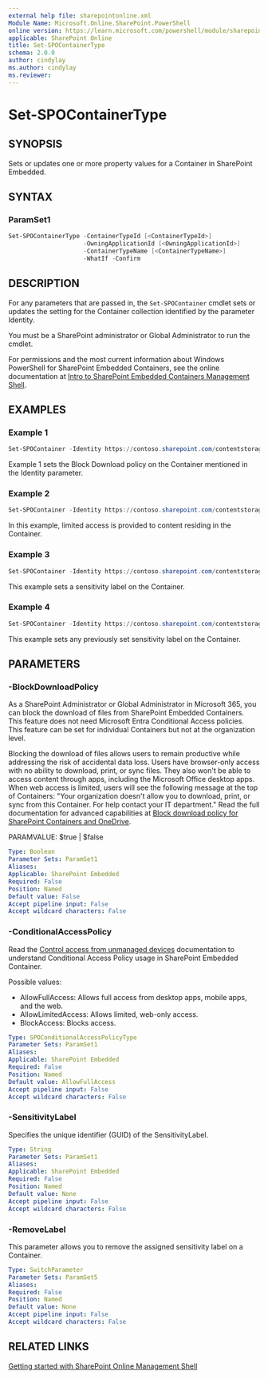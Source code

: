 ```yaml
---
external help file: sharepointonline.xml
Module Name: Microsoft.Online.SharePoint.PowerShell
online version: https://learn.microsoft.com/powershell/module/sharepoint-online/get-spocontainer
applicable: SharePoint Online
title: Set-SPOContainerType
schema: 2.0.0
author: cindylay
ms.author: cindylay
ms.reviewer:
---
```

 
# Set-SPOContainerType
 
## SYNOPSIS
 
Sets or updates one or more property values for a Container in SharePoint Embedded.
 
## SYNTAX
 
### ParamSet1
 
```powershell
Set-SPOContainerType -ContainerTypeId [<ContainerTypeId>]
                     -OwningApplicationId [<OwningApplicationId>]
                     -ContainerTypeName [<ContainerTypeName>]
                     -WhatIf -Confirm
```
 
## DESCRIPTION
 
For any parameters that are passed in, the `Set-SPOContainer` cmdlet sets or updates the setting for the Container collection identified by the parameter Identity.
 
You must be a SharePoint administrator or Global Administrator to run the cmdlet.
 
For permissions and the most current information about Windows PowerShell for SharePoint Embedded Containers, see the online documentation at [Intro to SharePoint Embedded Containers Management Shell](/powershell/sharepoint/sharepoint-online/introduction-sharepoint-online-management-shell?view=sharepoint-ps).
 
## EXAMPLES
 
### Example 1
 
```powershell
Set-SPOContainer -Identity https://contoso.sharepoint.com/contentstorage/CSP_33a63968-abae-49a3-a255-f83d0ab2260a/ -BlockDownloadPolicy $true
```
 
Example 1 sets the Block Download policy on the Container mentioned in the Identity parameter.
 
### Example 2
 
```powershell
Set-SPOContainer -Identity https://contoso.sharepoint.com/contentstorage/CSP_33a63968-abae-49a3-a255-f83d0ab2260a/ -ConditionalAccessPolicy AllowLimitedAccess 
```
 
In this example, limited access is provided to content residing in the Container.
 
### Example 3
 
```powershell
Set-SPOContainer -Identity https://contoso.sharepoint.com/contentstorage/CSP_33a63968-abae-49a3-a255-f83d0ab2260a/ -SensitivityLabel ab310e93-9f19-43f2-bc19-bf3386dc0956
```
This example sets a sensitivity label on the Container.
 
### Example 4
```powershell
Set-SPOContainer -Identity https://contoso.sharepoint.com/contentstorage/CSP_33a63968-abae-49a3-a255-f83d0ab2260a/ -RemoveLabel
```
This example sets any previously set sensitivity label on the Container.
 
## PARAMETERS
 
### -BlockDownloadPolicy
As a SharePoint Administrator or Global Administrator in Microsoft 365, you can block the download of files from SharePoint Embedded Containers. This feature does not need Microsoft Entra Conditional Access policies. This feature can be set for individual Containers but not at the organization level.
 
Blocking the download of files allows users to remain productive while addressing the risk of accidental data loss. Users have browser-only access with no ability to download, print, or sync files. They also won't be able to access content through apps, including the Microsoft Office desktop apps. When web access is limited, users will see the following message at the top of Containers: "Your organization doesn't allow you to download, print, or sync from this Container. For help contact your IT department." Read the full documentation for advanced capabilities at [Block download policy for SharePoint Containers and OneDrive](/sharepoint/block-download-from-Containers).
 
PARAMVALUE: $true | $false
 
```yaml
Type: Boolean
Parameter Sets: ParamSet1
Aliases:
Applicable: SharePoint Embedded
Required: False
Position: Named
Default value: False
Accept pipeline input: False
Accept wildcard characters: False
```
 
### -ConditionalAccessPolicy
Read the [Control access from unmanaged devices](/sharepoint/control-access-from-unmanaged-devices) documentation to understand Conditional Access Policy usage in SharePoint Embedded Container.
 
Possible values:
- AllowFullAccess: Allows full access from desktop apps, mobile apps, and the web.
- AllowLimitedAccess: Allows limited, web-only access.
- BlockAccess: Blocks access.
 
```yaml
Type: SPOConditionalAccessPolicyType
Parameter Sets: ParamSet1
Aliases:
Applicable: SharePoint Embedded
Required: False
Position: Named
Default value: AllowFullAccess
Accept pipeline input: False
Accept wildcard characters: False
```
 
### -SensitivityLabel
Specifies the unique identifier (GUID) of the SensitivityLabel.
 
```yaml
Type: String
Parameter Sets: ParamSet1
Aliases:
Applicable: SharePoint Embedded
Required: False
Position: Named
Default value: None
Accept pipeline input: False
Accept wildcard characters: False
```
 
### -RemoveLabel
This parameter allows you to remove the assigned sensitivity label on a Container.
 
```yaml
Type: SwitchParameter
Parameter Sets: ParamSet5
Aliases:
Required: False
Position: Named
Default value: None
Accept pipeline input: False
Accept wildcard characters: False
```
 
## RELATED LINKS
 
[Getting started with SharePoint Online Management Shell](/powershell/sharepoint/sharepoint-online/connect-sharepoint-online?view=sharepoint-ps)
